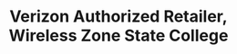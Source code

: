 ---
title: "Verizon Authorized Retailer, Wireless Zone State College"
url: /state-college/verizon-authorized-retailer-wireless-zone-state-college/
shop: mobile phone
---